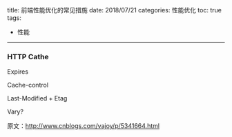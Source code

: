 title: 前端性能优化的常见措施
date: 2018/07/21
categories: 性能优化
toc: true
tags:
  - 性能
---


### HTTP Cathe

Expires

Cache-control

Last-Modified + Etag

Vary?

原文：http://www.cnblogs.com/vajoy/p/5341664.html
